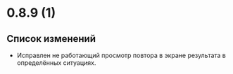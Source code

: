 # 0.8.9 (1)

## Список изменений

- Исправлен не работающий просмотр повтора в экране результата в определённых ситуациях.
